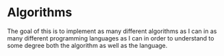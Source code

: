 # Algorithms

The goal of this is to implement as many different algorithms as I can in as many different programming languages as I can in order to understand to some degree both the algorithm as well as the language.
